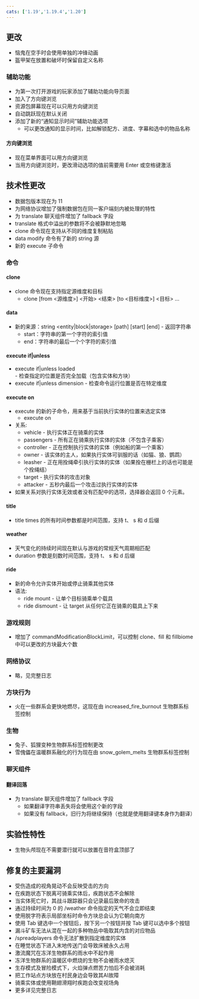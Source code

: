 ```yaml
---
cats: ['1.19','1.19.4','1.20']
---
```

## 更改
* 恼鬼在空手时会使用单独的冲锋动画
* 盔甲架在放置和破坏时保留自定义名称
### 辅助功能
* 为第一次打开游戏的玩家添加了辅助功能向导页面
* 加入了方向键浏览
* 资源包屏幕现在可以只用方向键浏览
* 自动跳跃现在默认关闭
* 添加了新的“通知显示时间”辅助功能选项
	* 可以更改通知的显示时间，比如解锁配方、进度、字幕和选中的物品名称
#### 方向键浏览
* 现在菜单界面可以用方向键浏览
* 当用方向键浏览时，更改滑动选项的值前需要用 Enter 或空格键激活
## 技术性更改
* 数据包版本现在为 11
* 为网络协议增加了强制数据包在同一客户端刻内被处理的特性
* 为 translate 聊天组件增加了 fallback 字段
* translate 格式中溢出的参数将不会被静默地忽略
* clone 命令现在支持从不同的维度复制粘贴
* data modify 命令有了新的 string 源
* 新的 execute 子命令
### 命令
#### clone
* clone 命令现在支持指定源维度和目标
	* clone [from <源维度>] <开始> <结束> [to <目标维度>] <目标> ...
#### data
* 新的来源：string <entity|block|storage> [path] [start] [end] - 返回字符串
	* start：字符串的第一个字符的索引值
	* end：字符串的最后一个个字符的索引值
#### execute if|unless
* execute if|unless loaded <pos> - 检查指定的位置是否完全加载（包含实体和方块）
* execute if|unless dimension <dimension> - 检查命令运行位置是否在特定维度
#### execute on
* execute 的新的子命令，用来基于当前执行实体的位置来选定实体
	* execute on <relation>
* 关系:
	* vehicle - 执行实体正在骑乘的实体
	* passengers - 所有正在骑乘执行实体的实体（不包含子乘客）
	* controller - 正在控制执行实体的实体（例如船的第一个乘客）
	* owner - 该实体的主人，如果执行实体可驯服的话（如猫、狼、鹦鹉）
	* leasher - 正在用拴绳牵引执行实体的实体（如果拴在栅栏上的话也可能是个拴绳结）
	* target - 执行实体的攻击对象
	* attacker - 五秒内最后一个攻击过执行实体的实体
* 如果关系对执行实体无效或者没有匹配中的选项，选择器会返回 0 个元素。
#### title
* title times 的所有时间参数都是时间范围，支持 t、 s 和 d 后缀
#### weather
* 天气变化的持续时间现在默认与游戏的常规天气周期相匹配
* duration 参数是刻数时间范围，支持 t、 s 和 d 后缀
#### ride
* 新的命令允许实体开始或停止骑乘其他实体
* 语法:
	* ride <target> mount <vehicle> - 让单个目标骑乘单个载具
	* ride <target> dismount - 让 target 从任何它正在骑乘的载具上下来
### 游戏规则
* 增加了 commandModificationBlockLimit，可以控制 clone、fill 和 fillbiome 中可以更改的方块最大个数
### 网络协议
* 略，见完整日志
### 方块行为
* 火在一些群系会更快地燃尽，这现在由 increased_fire_burnout 生物群系标签控制
### 生物
* 兔子、狐狸变种生物群系标签控制更改
* 雪傀儡在温暖群系融化的行为现在由 snow_golem_melts 生物群系标签控制
### 聊天组件
#### 翻译回落
* 为 translate 聊天组件增加了 fallback 字段
	* 如果翻译字符串丢失将会使用这个新的字段
	* 如果没有 fallback，旧行为将继续保持（也就是使用翻译键本身作为翻译）
## 实验性特性
* 生物头颅现在不需要潜行就可以放置在音符盒顶部了
## 修复的主要漏洞
* 受伤造成的视角晃动不会反映受击的方向
* 在疾跑状态下脱离可骑乘实体后，疾跑状态不会解除
* 当实体死亡时，其战斗跟踪器只会记录最后致命的攻击
* 通过持续时间为 0 的 /weather 命令指定的天气不会立即结束
* 使用脱字符表示局部坐标时命令方块总会认为它朝向南方
* 使用 Tab 键选中一个按钮后，按下另一个按钮并按 Tab 键可以选中多个按钮
* 漏斗矿车无法从混在一起的多种物品中吸取其内含的对应物品
* /spreadplayers 命令无法扩散到指定维度的实体
* 在睡觉状态下进入末地传送门会导致床被永久占用
* 激流魔咒在冻洋生物群系的雨水中不起作用
* 冻洋生物群系的温暖区中燃烧的生物不会被雨水熄灭
* 生存模式及冒险模式下，火焰弹点燃苦力怕后不会被消耗
* 把工作站点方块放在村民身边会导致其AI故障
* 骑乘实体或使用鞘翅滑翔时疾跑会改变视场角
* 更多详见完整日志
